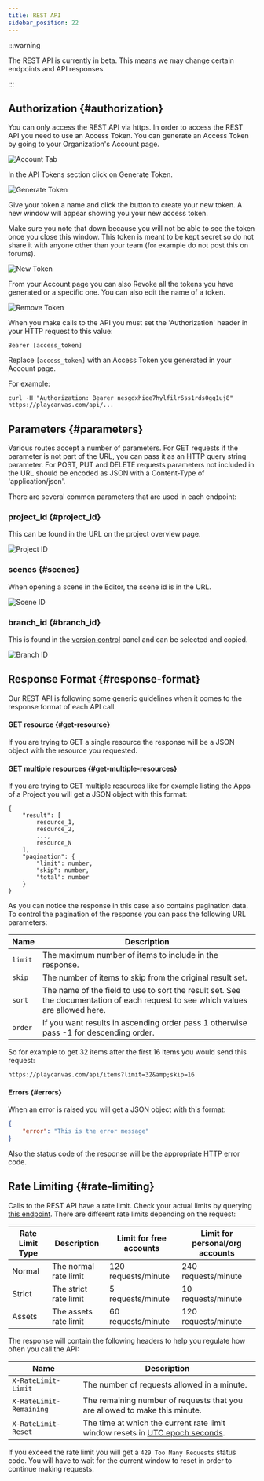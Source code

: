 ```yaml
---
title: REST API
sidebar_position: 22
---
```


:::warning

The REST API is currently in beta. This means we may change certain endpoints and API responses.

:::

## Authorization {#authorization}

You can only access the REST API via https. In order to access the REST API you need to use an Access Token. You can generate an Access Token by going to your Organization's Account page.

![Account Tab](/img/user-manual/api/account-tab.png)

In the API Tokens section click on Generate Token.

![Generate Token](/img/user-manual/api/generate-token.png)

Give your token a name and click the button to create your new token. A new window will appear showing you your new access token.

Make sure you note that down because you will not be able to see the token once you close this window. This token is meant to be kept secret so do not share it with anyone other than your team (for example do not post this on forums).

![New Token](/img/user-manual/api/new-token.png)

From your Account page you can also Revoke all the tokens you have generated or a specific one. You can also edit the name of a token.

![Remove Token](/img/user-manual/api/remove-token.png)

When you make calls to the API you must set the 'Authorization' header in your HTTP request to this value:

```none
Bearer [access_token]
```

Replace `[access_token]` with an Access Token you generated in your Account page.

For example:

```none
curl -H "Authorization: Bearer nesgdxhiqe7hylfilr6ss1rds0gq1uj8" https://playcanvas.com/api/...
```

## Parameters {#parameters}

Various routes accept a number of parameters. For GET requests if the parameter is not part of the URL, you can pass it as an HTTP query string parameter. For POST, PUT and DELETE requests parameters not included in the URL should be encoded as JSON with a Content-Type of 'application/json'.

There are several common parameters that are used in each endpoint:

### project_id {#project_id}

This can be found in the URL on the project overview page.

![Project ID](/img/user-manual/api/project-id.png)

### scenes {#scenes}

When opening a scene in the Editor, the scene id is in the URL.

![Scene ID](/img/user-manual/api/scene-id.png)

### branch_id {#branch_id}

This is found in the [version control][5] panel and can be selected and copied.

![Branch ID](/img/user-manual/api/branch-id.png)

## Response Format {#response-format}

Our REST API is following some generic guidelines when it comes to the response format of each API call.

#### GET resource {#get-resource}

If you are trying to GET a single resource the response will be a JSON object with the resource you requested.

#### GET multiple resources {#get-multiple-resources}

If you are trying to GET multiple resources like for example listing the Apps of a Project you will get a JSON object with this format:

```none
{
    "result": [
        resource_1,
        resource_2,
        ...,
        resource_N
    ],
    "pagination": {
        "limit": number,
        "skip": number,
        "total": number
    }
}
```

As you can notice the response in this case also contains pagination data. To control the pagination of the response you can pass the following URL parameters:

| Name    | Description                                                                                                                      |
| ------- | -------------------------------------------------------------------------------------------------------------------------------- |
| `limit` | The maximum number of items to include in the response.                                                                          |
| `skip`  | The number of items to skip from the original result set.                                                                        |
| `sort`  | The name of the field to use to sort the result set. See the documentation of each request to see which values are allowed here. |
| `order` | If you want results in ascending order pass 1 otherwise pass -1 for descending order.                                            |

So for example to get 32 items after the first 16 items you would send this request:

```none
https://playcanvas.com/api/items?limit=32&amp;skip=16
```

#### Errors {#errors}

When an error is raised you will get a JSON object with this format:

```json
{
    "error": "This is the error message"
}
```

Also the status code of the response will be the appropriate HTTP error code.

## Rate Limiting {#rate-limiting}

Calls to the REST API have a rate limit. Check your actual limits by querying [this endpoint](https://playcanvas.com/api/ratelimits). There are different rate limits depending on the request:

| Rate Limit Type | Description               | Limit for free accounts | Limit for personal/org accounts |
| --------------- | ------------------------- | ----------------------- | ------------------------------- |
| Normal          | The normal rate limit     | 120 requests/minute     | 240 requests/minute             |
| Strict          | The strict rate limit     | 5 requests/minute       | 10 requests/minute              |
| Assets          | The assets rate limit     | 60 requests/minute      | 120 requests/minute             |


The response will contain the following headers to help you regulate how often you call the API:

| Name                    | Description                                                                                                             |
| ----------------------- | ----------------------------------------------------------------------------------------------------------------------- |
| `X-RateLimit-Limit`     | The number of requests allowed in a minute.                                                                             |
| `X-RateLimit-Remaining` | The remaining number of requests that you are allowed to make this minute.                                              |
| `X-RateLimit-Reset`     | The time at which the current rate limit window resets in [UTC epoch seconds](https://en.wikipedia.org/wiki/Unix_time). |

If you exceed the rate limit you will get a `429 Too Many Requests` status code. You will have to wait for the current window to reset in order to continue making requests.

[5]: /user-manual/version-control/
